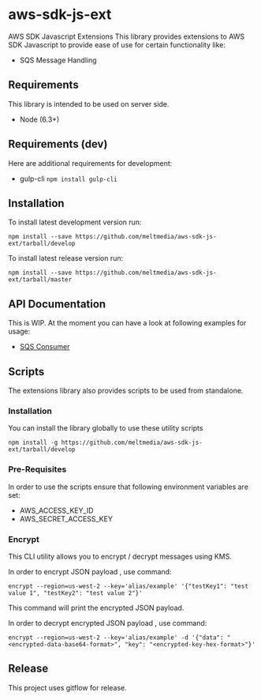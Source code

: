 # aws-sdk-js-ext
AWS SDK Javascript Extensions
This library provides extensions to AWS SDK Javascript to provide ease of use for certain functionality like:
- SQS Message Handling


## Requirements
This library is intended to be used on server side.

- Node (6.3+)

## Requirements (dev)
Here are additional requirements for development:
- gulp-cli ``` npm install gulp-cli ```

## Installation
To install latest development version run:
```
npm install --save https://github.com/meltmedia/aws-sdk-js-ext/tarball/develop
```

To install latest release version run:
```
npm install --save https://github.com/meltmedia/aws-sdk-js-ext/tarball/master
```

## API Documentation
This is WIP. At the moment you can have a look at following examples for usage:

- [SQS Consumer](examples/sqs/sqs-consumer.js)

## Scripts
The extensions library also provides scripts to be used from standalone.

### Installation
You can install the library globally to use these utility scripts
```
npm install -g https://github.com/meltmedia/aws-sdk-js-ext/tarball/develop
```

### Pre-Requisites
In order to use the scripts ensure that following environment variables are set:

- AWS_ACCESS_KEY_ID
- AWS_SECRET_ACCESS_KEY


### Encrypt
This CLI utility allows you to encrypt / decrypt messages using KMS. 

In order to encrypt JSON payload , use command:

```
encrypt --region=us-west-2 --key='alias/example' '{"testKey1": "test value 1", "testKey2": "test value 2"}'
```

This command will print the encrypted JSON payload.

In order to decrypt encrypted JSON payload , use command:

```
encrypt --region=us-west-2 --key='alias/example' -d '{"data": "<encrypted-data-base64-format>", "key": "<encrypted-key-hex-format>"}'
```


## Release
This project uses gitflow for release.



